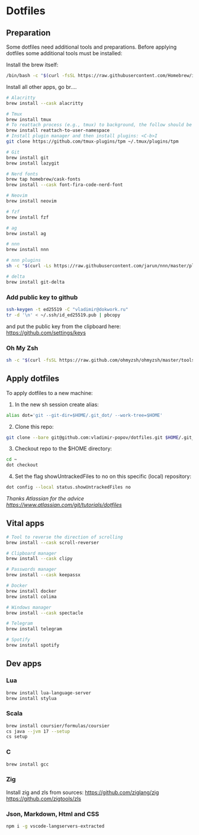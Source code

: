 # Dotfiles


## Preparation

Some dotfiles need additional tools and preparations. Before applying dotfiles some additional tools must be installed:

Install the brew itself:
```sh
/bin/bash -c "$(curl -fsSL https://raw.githubusercontent.com/Homebrew/install/HEAD/install.sh)"
```

Install all other apps, go br....
```sh
# Alacritty
brew install --cask alacritty

# Tmux
brew install tmux
# To reattach process (e.g., tmux) to background, the follow should be installed:
brew install reattach-to-user-namespace
# Install plugin manager and then install plugins: <C-b>I
git clone https://github.com/tmux-plugins/tpm ~/.tmux/plugins/tpm

# Git
brew install git
brew install lazygit

# Nerd fonts
brew tap homebrew/cask-fonts
brew install --cask font-fira-code-nerd-font

# Neovim
brew install neovim

# fzf
brew install fzf

# ag
brew install ag

# nnn
brew install nnn

# nnn plugins
sh -c "$(curl -Ls https://raw.githubusercontent.com/jarun/nnn/master/plugins/getplugs)"

# delta
brew install git-delta
```

### Add public key to github

```sh
ssh-keygen -t ed25519 -C "vladimir@dokwork.ru"
tr -d '\n' < ~/.ssh/id_ed25519.pub | pbcopy
```
and put the public key from the clipboard here: https://github.com/settings/keys

### Oh My Zsh

```sh
sh -c "$(curl -fsSL https://raw.github.com/ohmyzsh/ohmyzsh/master/tools/install.sh)"
```

## Apply dotfiles 

To apply dotfiles to a new machine:

1. In the new sh session create alias:
```sh
alias dot='git --git-dir=$HOME/.git_dot/ --work-tree=$HOME'
```

2. Clone this repo:
```sh 
git clone --bare git@github.com:vladimir-popov/dotfiles.git $HOME/.git_dot
```

3. Checkout repo to the $HOME directory:
```sh
cd ~
dot checkout
```

4. Set the flag showUntrackedFiles to no on this specific (local) repository:
```sh
dot config --local status.showUntrackedFiles no
```

_Thanks Atlassian for the advice https://www.atlassian.com/git/tutorials/dotfiles_

## Vital apps

```sh
# Tool to reverse the direction of scrolling
brew install --cask scroll-reverser

# Clipboard manager
brew install --cask clipy

# Passwords manager
brew install --cask keepassx

# Docker
brew install docker
brew install colima

# Windows manager
brew install --cask spectacle

# Telegram
brew install telegram

# Spotify
brew install spotify
```

## Dev apps

### Lua

```sh
brew install lua-language-server
brew install stylua
```


### Scala

```sh
brew install coursier/formulas/coursier
cs java --jvm 17 --setup
cs setup
```

### C

```sh
brew install gcc
```

### Zig
Install zig and zls from sources:
https://github.com/ziglang/zig
https://github.com/zigtools/zls

### Json, Markdown, Html and CSS
```sh
npm i -g vscode-langservers-extracted
```
